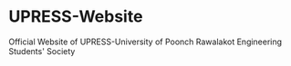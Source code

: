 # UPRESS-Website
Official Website of UPRESS-University of Poonch Rawalakot Engineering Students' Society
